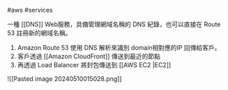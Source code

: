 #aws #services 

一種 [[DNS]] Web服務，具備管理網域名稱的 DNS 紀錄，也可以直接在 Route 53 註冊新的網域名稱。


1. Amazon Route 53 使用 DNS 解析來識別 domain相對應的IP 回傳給客戶。
2. 客戶透過 [[Amazon CloudFront]] 傳送到最近的節點
3. 再透過 Load Balancer 將封包傳送到 [[AWS EC2 |EC2]]

![[Pasted image 20240510015028.png]]